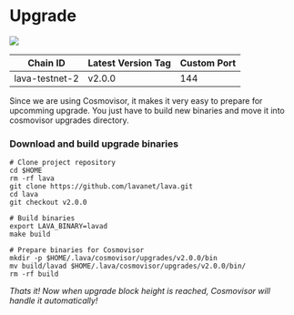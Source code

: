 # Upgrade

![](https://services.kjnodes.com/assets/images/logos/lava.png)

| Chain ID       | Latest Version Tag | Custom Port |
| -------------  | ------------------ | ----------- |
| lava-testnet-2 | v2.0.0             | 144         |

Since we are using Cosmovisor, it makes it very easy to prepare for upcomming upgrade. You just have to build new binaries and move it into cosmovisor upgrades directory.

### Download and build upgrade binaries <a href="#download-and-build-upgrade-binaries" id="download-and-build-upgrade-binaries"></a>

```
# Clone project repository
cd $HOME
rm -rf lava
git clone https://github.com/lavanet/lava.git
cd lava
git checkout v2.0.0

# Build binaries
export LAVA_BINARY=lavad
make build

# Prepare binaries for Cosmovisor
mkdir -p $HOME/.lava/cosmovisor/upgrades/v2.0.0/bin
mv build/lavad $HOME/.lava/cosmovisor/upgrades/v2.0.0/bin/
rm -rf build
```

_Thats it! Now when upgrade block height is reached, Cosmovisor will handle it automatically!_

